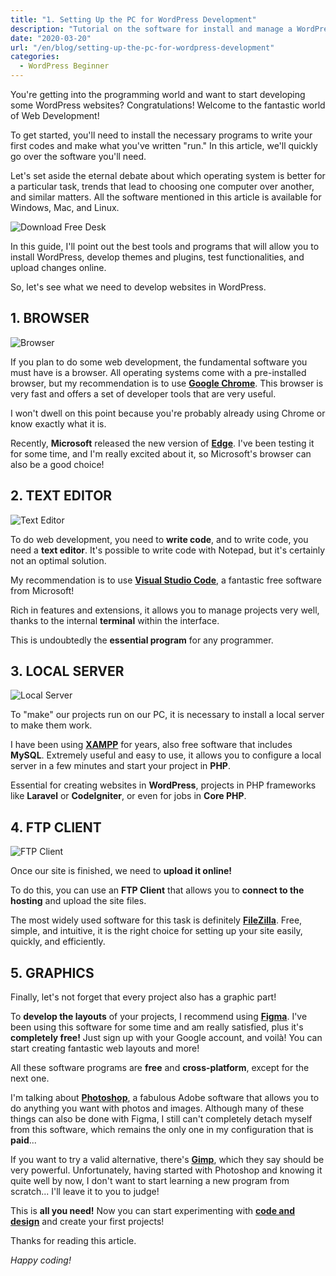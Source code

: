 ```yaml
---
title: "1. Setting Up the PC for WordPress Development"
description: "Tutorial on the software for install and manage a WordPress site locally on the computer."
date: "2020-03-20"
url: "/en/blog/setting-up-the-pc-for-wordpress-development"
categories:
  - WordPress Beginner
---
```


You're getting into the programming world and want to start developing some WordPress websites? Congratulations! Welcome to the fantastic world of Web Development!

To get started, you'll need to install the necessary programs to write your first codes and make what you've written "run." In this article, we'll quickly go over the software you'll need.

Let's set aside the eternal debate about which operating system is better for a particular task, trends that lead to choosing one computer over another, and similar matters. All the software mentioned in this article is available for Windows, Mac, and Linux.

![Download Free Desk](.local/risorse-gratuite//)

In this guide, I'll point out the best tools and programs that will allow you to install WordPress, develop themes and plugins, test functionalities, and upload changes online.

So, let's see what we need to develop websites in WordPress.

## 1. BROWSER

![Browser](images/image-17-1024x550-1.png)

If you plan to do some web development, the fundamental software you must have is a browser. All operating systems come with a pre-installed browser, but my recommendation is to use [**Google Chrome**](http://www.google.com/intl/it/chrome/). This browser is very fast and offers a set of developer tools that are very useful.

I won't dwell on this point because you're probably already using Chrome or know exactly what it is.

Recently, **Microsoft** released the new version of [**Edge**](http://www.microsoft.com/en-us/edge). I've been testing it for some time, and I'm really excited about it, so Microsoft's browser can also be a good choice!

## 2. TEXT EDITOR

![Text Editor](images/image-18-1024x548-1.png)

To do web development, you need to **write code**, and to write code, you need a **text editor**. It's possible to write code with Notepad, but it's certainly not an optimal solution.

My recommendation is to use [**Visual Studio Code**](http://code.visualstudio.com/), a fantastic free software from Microsoft!

Rich in features and extensions, it allows you to manage projects very well, thanks to the internal **terminal** within the interface.

This is undoubtedly the **essential program** for any programmer.

## 3. LOCAL SERVER

![Local Server](images/image-1-1.png)

To "make" our projects run on our PC, it is necessary to install a local server to make them work.

I have been using [**XAMPP**](http://www.apachefriends.org/it/index.html) for years, also free software that includes **MySQL**. Extremely useful and easy to use, it allows you to configure a local server in a few minutes and start your project in **PHP**.

Essential for creating websites in **WordPress**, projects in PHP frameworks like **Laravel** or **CodeIgniter**, or even for jobs in **Core PHP**.

## 4. FTP CLIENT

![FTP Client](images/image-19-1024x548-1.png)

Once our site is finished, we need to **upload it online!**

To do this, you can use an **FTP Client** that allows you to **connect to the hosting** and upload the site files.

The most widely used software for this task is definitely [**FileZilla**](http://filezilla-project.org/). Free, simple, and intuitive, it is the right choice for setting up your site easily, quickly, and efficiently.

## 5. GRAPHICS

Finally, let's not forget that every project also has a graphic part!

To **develop the layouts** of your projects, I recommend using [**Figma**](http://www.figma.com/). I've been using this software for some time and am really satisfied, plus it's **completely free!** Just sign up with your Google account, and voilà! You can start creating fantastic web layouts and more!

All these software programs are **free** and **cross-platform**, except for the next one.

I'm talking about [**Photoshop**](http://www.adobe.com/it/products/photoshop.html?gclid=CjwKCAjwtajrBRBVEiwA8w2Q8PvEfIWtLKBGk-wtMLSQEQ1slHQCulhlLxYEG-ScQVPToYcZ2qNQQRoCVa0QAvD_BwE&sdid=8DN85NTV&mv=search&ef_id=CjwKCAjwtajrBRBVEiwA8w2Q8PvEfIWtLKBGk-wtMLSQEQ1slHQCulhlLxYEG-ScQVPToYcZ2qNQQRoCVa0QAvD_BwE:G:s&s_kwcid=AL!3085!3!340641313438!e!!g!!photoshop), a fabulous Adobe software that allows you to do anything you want with photos and images. Although many of these things can also be done with Figma, I still can't completely detach myself from this software, which remains the only one in my configuration that is **paid**...

If you want to try a valid alternative, there's [**Gimp**](http://www.gimp.org/), which they say should be very powerful. Unfortunately, having started with Photoshop and knowing it quite well by now, I don't want to start learning a new program from scratch... I'll leave it to you to judge!

This is **all you need!** Now you can start experimenting with [**code and design**](https://open.spotify.com/show/546eUw3PsRI1HUGbBUeghC) and create your first projects!

Thanks for reading this article.

_Happy coding!_